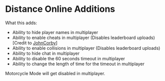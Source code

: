 # Distance Online Additions

What this adds:

- Ability to hide player names in multiplayer
- Ability to enable cheats in multiplayer (Disables leaderboard uploads) [Credit to [JohnCorby](https://github.com/JohnCorby)]
- Ability to enable collisions in multiplayer (Disables leaderboard uploads)
- Ability to hide chat in multiplayer
- Ability to disable the 60 seconds timeout in multiplayer
- Ability to change the length of time for the timeout in multiplayer

Motorcycle Mode will get disabled in multiplayer.
